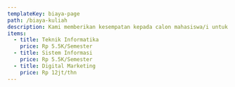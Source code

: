 ```yaml
---
templateKey: biaya-page
path: /biaya-kuliah
description: Kami memberikan kesempatan kepada calon mahasiswa/i untuk bergabung bersama Areta Informatics College dengan investasi pendidikan yang kompetitif.
items:
  - title: Teknik Informatika
    price: Rp 5.5K/Semester
  - title: Sistem Informasi
    price: Rp 5.5K/Semester
  - title: Digital Marketing
    price: Rp 12jt/thn
---
```

